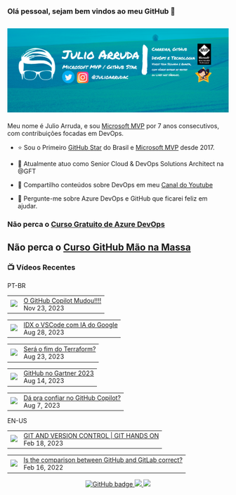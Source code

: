 ### Olá pessoal, sejam bem vindos ao meu GitHub 👋

## [![Julio Arruda Header](https://raw.githubusercontent.com/julioarruda/julioarruda/master/fundo%20github.png)](https://youtube.com/user/julioarrudac)
Meu nome é Julio Arruda, e sou [Microsoft MVP](https://mvp.microsoft.com/pt-br/PublicProfile/5002557?fullName=Julio%20%20Arruda) por 7 anos consecutivos, com contribuições focadas em DevOps.


- ⭐ Sou o Primeiro [GitHub Star](https://stars.github.com/profiles/julioarruda) do Brasil e [Microsoft MVP](https://mvp.microsoft.com/pt-br/PublicProfile/5002557?fullName=Julio%20%20Arruda) desde 2017.

- 🔭 Atualmente atuo como Senior Cloud & DevOps Solutions Architect na @GFT

- 👯 Compartilho conteúdos sobre DevOps em meu [Canal do Youtube](https://youtube.com/@julioarruda)

- 💬 Pergunte-me sobre Azure DevOps e GitHub que ficarei feliz em ajudar.





### Não perca o [Curso Gratuito de Azure DevOps](https://github.com/julioarruda/Curso-Azure-DevOps)

## Não perca o [Curso GitHub Mão na Massa](https://github.com/github-mao-na-massa/curso-github-mao-na-massa)



### 📺 Vídeos Recentes

PT-BR

<!-- YOUTUBE:START --><table><tr><td><a href="https://www.youtube.com/watch?v=zhc3-pLGE6U"><img width="140px" src="https://i.ytimg.com/vi/zhc3-pLGE6U/mqdefault.jpg"></a></td>
<td><a href="https://www.youtube.com/watch?v=zhc3-pLGE6U">O GitHub Copilot Mudou!!!!</a><br/>Nov 23, 2023</td></tr></table>
<table><tr><td><a href="https://www.youtube.com/watch?v=5OsuhYUHP-0"><img width="140px" src="https://i.ytimg.com/vi/5OsuhYUHP-0/mqdefault.jpg"></a></td>
<td><a href="https://www.youtube.com/watch?v=5OsuhYUHP-0">IDX o VSCode com IA do Google</a><br/>Aug 28, 2023</td></tr></table>
<table><tr><td><a href="https://www.youtube.com/watch?v=z74-XICKLdY"><img width="140px" src="https://i.ytimg.com/vi/z74-XICKLdY/mqdefault.jpg"></a></td>
<td><a href="https://www.youtube.com/watch?v=z74-XICKLdY">Será o fim do Terraform?</a><br/>Aug 23, 2023</td></tr></table>
<table><tr><td><a href="https://www.youtube.com/watch?v=tBeOatFLMOw"><img width="140px" src="https://i.ytimg.com/vi/tBeOatFLMOw/mqdefault.jpg"></a></td>
<td><a href="https://www.youtube.com/watch?v=tBeOatFLMOw">GitHub no Gartner 2023</a><br/>Aug 14, 2023</td></tr></table>
<table><tr><td><a href="https://www.youtube.com/watch?v=nU2PZIoBd6k"><img width="140px" src="https://i.ytimg.com/vi/nU2PZIoBd6k/mqdefault.jpg"></a></td>
<td><a href="https://www.youtube.com/watch?v=nU2PZIoBd6k">Dá pra confiar no GitHub Copilot?</a><br/>Aug 7, 2023</td></tr></table>
<!-- YOUTUBE:END -->

EN-US
<!-- YOUTUBEEN:START --><table><tr><td><a href="https://www.youtube.com/watch?v=Adk79XNDU5o"><img width="140px" src="https://i.ytimg.com/vi/Adk79XNDU5o/mqdefault.jpg"></a></td>
<td><a href="https://www.youtube.com/watch?v=Adk79XNDU5o">GIT AND VERSION CONTROL | GIT HANDS ON</a><br/>Feb 18, 2023</td></tr></table>
<table><tr><td><a href="https://www.youtube.com/watch?v=wHo1ftsyzNE"><img width="140px" src="https://i.ytimg.com/vi/wHo1ftsyzNE/mqdefault.jpg"></a></td>
<td><a href="https://www.youtube.com/watch?v=wHo1ftsyzNE">Is the comparison between GitHub and GitLab correct?</a><br/>Feb 16, 2022</td></tr></table>
<!-- YOUTUBEEN:END -->



<p align="center">
  <a href="https://github.com/julioarruda?tab=followers">
    <img src="https://img.shields.io/github/followers/julioarruda?label=Followers&logo=GitHub&style=for-the-badge" alt="GitHub badge" />
  </a>
  <a href="http://twitter.com/julioarrudac">
    <img src="https://img.shields.io/twitter/follow/julioarrudac?label=Twitter&logo=twitter&style=for-the-badge" />
  </a>
  <a href="http://youtube.com/c/julioarruda?sub_confirmation=1">
    <img src="https://img.shields.io/youtube/views/4BYlkYtHNus?label=YouTube&logo=YouTube&style=for-the-badge" />
  </a>
</p>

<!--
**julioarruda/julioarruda** is a ✨ _special_ ✨ repository because its `README.md` (this file) appears on your GitHub profile.

Here are some ideas to get you started:

- 🔭 I’m currently working on ...
- 🌱 I’m currently learning ...
- 👯 I’m looking to collaborate on ...
- 🤔 I’m looking for help with ...
- 💬 Ask me about ...
- 📫 How to reach me: ...
- 😄 Pronouns: ...
- ⚡ Fun fact: ...
-->
